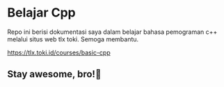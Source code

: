 # Belajar Cpp

Repo ini berisi dokumentasi saya dalam belajar bahasa pemograman c++ melalui situs web tlx toki. Semoga membantu.

https://tlx.toki.id/courses/basic-cpp

## Stay awesome, bro!🍉